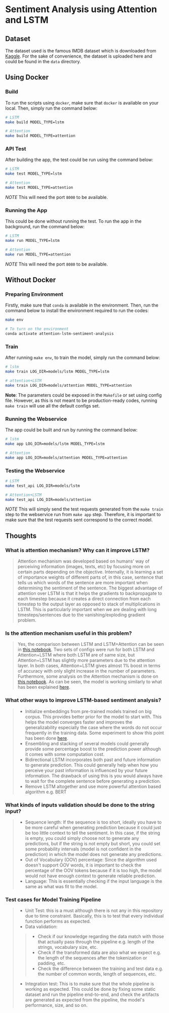 # Sentiment Analysis using Attention and LSTM

## Dataset

The dataset used is the famous IMDB dataset which is downloaded from [Kaggle](https://www.kaggle.com/lakshmi25npathi/imdb-dataset-of-50k-movie-reviews). For the sake of convenience, the dataset is uploaded here and could be found in the `data` directory.

## Using Docker

### Build

To run the scripts using `docker`, make sure that `docker` is available on your local. Then, simply run the command below:

```bash
# LSTM
make build MODEL_TYPE=lstm

# Attention
make build MODEL_TYPE=attention
```

### API Test

After building the app, the test could be run using the command below:

```bash
# LSTM
make test MODEL_TYPE=lstm

# Attention
make test MODEL_TYPE=attention
```

*NOTE* This will need the port `8000` to be available.

### Running the App

This could be done without running the test. To run the app in the background, run the command below:

```bash
# LSTM
make run MODEL_TYPE=lstm

# Attention
make run MODEL_TYPE=attention
```

*NOTE* This will need the port `8080` to be available.

## Without Docker

### Preparing Environment

Firstly, make sure that `conda` is available in the environment. Then, run the command below to install the environment required to run the codes:

```bash
make env

# To turn on the environment
conda activate attention-lstm-sentiment-analysis
```

### Train

After running `make env`, to train the model, simply run the command below:

```bash
# lstm
make train LOG_DIR=models/lstm MODEL_TYPE=lstm

# attention+LSTM
make train LOG_DIR=models/attention MODEL_TYPE=attention
```

**Note**: The parameters could be exposed in the `Makefile` or set using config file. However, as this is not meant to be production-ready codes, running `make train` will use all the default configs set.

### Running the Webservice

The app could be built and run by running the command below:

```bash
# lstm
make app LOG_DIR=models/lstm MODEL_TYPE=lstm

# Attention
make app LOG_DIR=models/attention MODEL_TYPE=attention
```

### Testing the Webservice

```bash
# LSTM
make test_api LOG_DIR=models/lstm

# Attention+LSTM
make test_api LOG_DIR=models/attention
```

*NOTE* This will simply send the test requests generated from the `make train` step to the webservice run from `make app` step. Therefore, it is important to make sure that the test requests sent correspond to the correct model.

## Thoughts

### What is attention mechanism? Why can it improve LSTM?

> Attention mechanism was developed based on humans' way of perceiving information (images, texts, etc) by focusing more on certain parts depending on the objective. Internally, it is learning a set of importance weights of different parts of, in this case, sentence that tells us which words of the sentence are more important when determining the sentiment of the sentence. The biggest advantage of attention over LSTM is that it helps the gradients to backpropagate to each timestep because it creates a direct connection from each timestep to the output layer as opposed to stack of multiplications in LSTM. This is particularly important when we are dealing with long timesteps/sentences due to the vanishing/exploding gradient problem.

### Is the attention mechanism useful in this problem?

> Yes, the comparison between LSTM and LSTM+Attention can be seen in [this notebook](https://github.com/hardianlawi/attention-lstm-sentiment-analysis/blob/master/notebooks/Benchmarking.ipynb). Two sets of configs were run for both LSTM and Attention+LSTM where both LSTM are of same size, but Attention+LSTM has slightly more parameters due to the attention layer. In both cases, Attention+LSTM gives almost 1% boost in terms of accuracy with only slight increase in the number of parameters. Furthermore, some analysis on the Attention mechanism is done on [this notebook](https://github.com/hardianlawi/attention-lstm-sentiment-analysis/blob/master/notebooks/Attention%20%2B%20LSTM%20Analysis.ipynb). As can be seen, the model is working similarly to what has been explained [here](https://github.com/hardianlawi/attention-lstm-sentiment-analysis#what-is-attention-mechanism-why-can-it-improve-lstm).

### What other ways to improve LSTM-based sentiment analysis?

> - Initialize embeddings from pre-trained models trained on big corpus. This provides better prior for the model to start with. This helps the model converges faster and improves the generalizability especially the case where the words do not occur frequently in the training data. Some experiment to show this point has been done [here](https://github.com/hardianlawi/attention-lstm-sentiment-analysis/blob/master/notebooks/LSTM%20%2B%20ELMo.ipynb).
> - Ensembling and stacking of several models could generally provide some percentage boost to the prediction power although it comes with some computation cost.
> - Bidirectional LSTM incorporates both past and future information to generate prediction. This could generally help when how you perceive your past information is influenced by your future information. The drawback of using this is you would always have to wait for the complete sentence before generating a prediction.
> - Remove LSTM altogether and use more powerful attention based algorithm e.g. BERT

### What kinds of inputs validation should be done to the string input?

> - Sequence length: If the sequence is too short, ideally you have to be more careful when generating prediction because it could just be too little context to tell the sentiment. In this case, if the string is empty, you could simply choose not to generate any predictions, but if the string is not empty but short, you could set some probability intervals (model is not confident in the prediction) in which the model does not generate any predictions.
> - Out of Vocabulary (OOV) percentage: Since the algorithm used doesn't support OOV words, it is important to check the percentage of the OOV tokens because if it is too high, the model would not have enough context to generate reliable prediction.
> - Language: This is essentially checking if the input language is the same as what was fit to the model.

### Test cases for Model Training Pipeline

> - Unit Test: this is a must although there is not any in this repository due to time constraint. Basically, this is to test that every individual function performs as expected.
> - Data validation:
>> - Check if our knowledge regarding the data match with those that actually pass through the pipeline e.g. length of the strings, vocabulary size, etc.
>> - Check if the transformed data are also what we expect e.g. the length of the sequences after the tokenization or padding, etc.
>> - Check the difference between the training and test data e.g. the number of common words, length of sequences, etc.
> - Integration test: This is to make sure that the whole pipeline is working as expected. This could be done by fixing some static dataset and run the pipeline end-to-end, and check the artifacts are generated as expected from the pipeline, the model's performance, size, and so on.